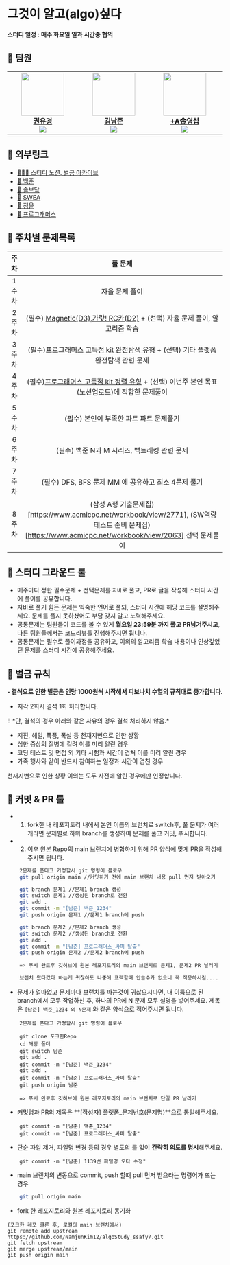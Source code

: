 # 그것이 알고(algo)싶다

**스터디 일정 : 매주 화요일 일과 시간중 협의**

## 🙌 팀원

<table align="center">
    <tr align="center">
        <td style="min-width: 150px;">
            <a href="https://github.com/yukyung531">
              <img src="https://github.com/yukyung531.png" width="100">
              <br />
              <b>권유경</b>
            <br/><img src="http://mazassumnida.wtf/api/mini/generate_badge?boj=" widt="100px">
            </a>
        </td>
        <td style="min-width: 150px;">
            <a href="https://github.com/namjunkim12">
              <img src="https://github.com/namjunkim12.png" width="100">
              <br />
              <b>김남준</b>
            <br/><img src="http://mazassumnida.wtf/api/mini/generate_badge?boj=wrasf175" widt="100px">
            </a> 
        </td>
        <td style="min-width: 150px;">
            <a href="https://github.com/youngkimi">
              <img src="https://github.com/youngkimi.png" width="100">
              <br />
              <b>+A金영섭</b>
            <br/><img src="http://mazassumnida.wtf/api/mini/generate_badge?boj=youngkimi" widt="100px">
            </a>
        </td>
        <td style="min-width: 150px;">
            <a href="https://github.com/YuKyung-Chung">
              <img src="https://github.com/YuKyung-Chung.png" width="100">
              <br />
              <b>정유경</b>
            <br/><img src="http://mazassumnida.wtf/api/mini/generate_badge?boj=kadie" widt="100px">
            </a> 
        </td>
        <td style="min-width: 150px;">
            <a href="https://github.com/ms-7365">
              <img src="https://github.com/ms-7365.png" width="100">
              <br />
              <b>현민수</b>
            <br/><img src="http://mazassumnida.wtf/api/mini/generate_badge?boj=alstn0910" widt="100px">
            </a> 
        </td>
    </tr>
</table>

## 🔗 외부링크

- [👨🏻‍💻 스터디 노션, 벌금 아카이브](https://www.notion.so/edujihye21/aa2b5cc104b04bb5b81453ca6dccc502?p=0a38982a05b54586a201896161412407&pm=s)
- [📕 백준](https://www.acmicpc.net/)
- [📕 솔브닥](https://solved.ac/)
- [📕 SWEA](https://swexpertacademy.com/main/main.do)
- [📕 정올](https://www.jungol.co.kr/)
- [📕 프로그래머스](https://school.programmers.co.kr/learn/challenges?order=acceptance_desc)

## 📌 주차별 문제목록
<div align='center'>
    
|주차|풀 문제|
|:------:|:---:|
|1주차|자율 문제 풀이|
|2주차|(필수) [Magnetic(D3)](https://swexpertacademy.com/main/code/problem/problemDetail.do?contestProbId=AV14hwZqABsCFAYD&categoryId=AV14hwZqABsCFAYD&categoryType=CODE&problemTitle=magnetic&orderBy=FIRST_REG_DATETIME&selectCodeLang=ALL&select-1=&pageSize=10&pageIndex=1),[가랏! RC카(D2)](https://swexpertacademy.com/main/code/problem/problemDetail.do?contestProbId=AV5PjMgaALgDFAUq) + (선택) 자율 문제 풀이, 알고리즘 학습|
|3주차|(필수)[프로그래머스 고득점 kit 완전탐색 유형](https://school.programmers.co.kr/learn/courses/30/parts/12230) + (선택) 기타 플랫폼 완전탐색 관련 문제|
|4주차|(필수)[프로그래머스 고득점 kit 정렬 유형](https://school.programmers.co.kr/learn/courses/30/parts/12230) + (선택) 이번주 본인 목표(노션업로드)에 적합한 문제풀이|
|5주차|(필수) 본인이 부족한 파트 파트 문제풀기|
|6주차|(필수) 백준 N과 M 시리즈, 백트래킹 관련 문제|
|7주차| (필수) DFS, BFS 문제 MM 에 공유하고 최소 4문제 풀기 |
|8주차| (삼성 A형 기출문제집)[https://www.acmicpc.net/workbook/view/2771], (SW역량테스트 준비 문제집)[https://www.acmicpc.net/workbook/view/2063] 선택 문제풀이|


</div>

## 📌 스터디 그라운드 룰

- 매주마다 정한 필수문제 + 선택문제를 `자바`로 풀고, PR로 글을 작성해 스터디 시간에 풀이를 공유합니다.
- 자바로 풀기 힘든 문제는 익숙한 언어로 풀되, 스터디 시간에 해당 코드를 설명해주세요. 문제를 풀지 못하셨어도 부담 갖지 말고 노력해주세요.
- 공통문제는 팀원들이 코드를 볼 수 있게 **월요일 23:59분 까지 풀고 PR남겨주시고**, 다른 팀원들께서는 코드리뷰를 진행해주시면 됩니다.
- 공통문제는 필수로 풀이과정을 공유하고, 이외의 알고리즘 학습 내용이나 인상깊었던 문제를 스터디 시간에 공유해주세요.

## 📌 벌금 규칙

**- 결석으로 인한 벌금은 인당 1000원씩 시작해서 피보나치 수열의 규칙대로 증가합니다.**
- 지각 2회시 결석 1회 처리합니다.
<aside>
‼️ *단, 결석의 경우 아래와 같은 사유의 경우 결석 처리하지 않음.*

- 지진, 해일, 폭풍, 폭설 등 천재지변으로 인한 상황
- 심한 증상의 질병에 걸려 이를 미리 알린 경우
- 코딩 테스트 및 면접 외 기타 시험과 시간이 겹쳐 이를 미리 알린 경우
- 가족 행사와 같이 반드시 참여하는 일정과 시간이 겹친 경우

천재지변으로 인한 상황 이외는 모두 사전에 알린 경우에만 인정합니다.

</aside>

## 📌 커밋 & PR 룰

- 1. fork한 내 레포지토리 내에서 본인 이름의 브런치로 switch후, 풀 문제가 여러개라면 문제별로 하위 branch를 생성하여 문제를 풀고 커밋, 푸시합니다.
- 2. 이후 원본 Repo의 main 브랜치에 병합하기 위해 PR 양식에 맞게 PR을 작성해주시면 됩니다. 

```bash
    2문제를 푼다고 가정할시 git 명령어 플로우
    git pull origin main //커밋하기 전에 main 브랜치 내용 pull 먼저 받아오기

    git branch 문제1 //문제1 branch 생성
    git switch 문제1 //생성된 branch로 전환
    git add .
    git commit -m "[남준] 백준_1234"
    git push origin 문제1 //문제1 branch에 push

    git branch 문제2 //문제2 branch 생성
    git switch 문제2 //생성된 branch로 전환
    git add .
    git commit -m "[남준] 프로그래머스_싸피 탈출"
    git push origin 문제2 //문제2 branch에 push
    
    => 푸시 완료후 깃허브에 원본 레포지토리의 main 브랜치로 문제1, 문제2 PR 날리기

    브랜치 왔다갔다 하는게 귀찮아도 나중에 프젝할때 안쓸수가 없으니 꼭 적응하시길.... 
```
- 문제가 얼마없고 문제마다 브랜치를 파는것이 귀찮으시다면, 내 이름으로 된 branch에서 모두 작업하신 후, 하나의 PR에 N 문제 모두 설명을 넣어주세요. 제목은 `[남준] 백준_1234 외 N문제` 와 같은 양식으로 적어주시면 됩니다.

```
    2문제를 푼다고 가정할시 git 명령어 플로우
    
    git clone 포크한Repo
    cd 해당 폴더
    git switch 남준
    git add .
    git commit -m "[남준] 백준_1234"
    git add .
    git commit -m "[남준] 프로그래머스_싸피 탈출"
    git push origin 남준
    
    => 푸시 완료후 깃허브에 원본 레포지토리의 main 브랜치로 단일 PR 날리기
```


- 커밋명과 PR의 제목은 **[작성자] 플랫폼_문제번호(문제명)**으로 통일해주세요.

```
    git commit -m "[남준] 백준_1234"
    git commit -m "[남준] 프로그래머스_싸피 탈출"
```

- 단순 파일 제거, 파일명 변경 등의 경우 별도의 룰 없이 **간략히 의도를 명시**해주세요.
```
    git commit -m "[남준] 1139번 파일명 오타 수정"
```

- main 브랜치의 변동으로 commit, push 할떄 pull 먼저 받으라는 명령어가 뜨는 경우

```bash
    git pull origin main
```

- fork 한 레포지토리와 원본 레포지토리 동기화
```
(포크한 레포 클론 후, 로컬의 main 브랜치에서)
git remote add upstream https://github.com/NamjunKim12/algoStudy_ssafy7.git
git fetch upstream 
git merge upstream/main
git push origin main 
```

